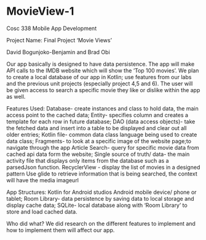 # MovieView-1
Cosc 338 Mobile App Development

Project Name: Final Project ‘Movie Views’

David Bogunjoko-Benjamin and Brad Obi

Our app basically is designed to have data persistence. The app will make API calls to the IMDB website which will show the ‘Top 100 movies’.  We plan to create a local database of our app in Kotlin; use features from our labs and the previous unit projects (especially project 4,5 and 6). The user will be given access to search a specific movie they like or dislike within the app as well.

Features Used:
Database- create instances and class to hold data, the main access point to the cached data; 
Entity- specifies column and creates a template for each row in future database;
DAO (data access objects)- take the fetched data and insert into a table to be displayed and clear out all older entries;
Kotlin file- common data class language being used to create data class;
Fragments- to look at a specific image of the website page;to navigate through the app 
Article Search- query for specific movie data from cached api data form the website;
Single source of truth/ data- the main activity file that displays only items from the database such as a parsedJson function.
RecyclerView - display the list of movies in a designed pattern
Use glide to retrieve information that is being searched, the context will have the media imageurl 

App Structures:
Kotlin for Android studios Android mobile device/ phone or tablet; 
Room Library- data persistence by saving data to local storage and display cache data;
SQLite- local database along with ‘Room Library’ to store and load cached data.



Who did what?
We did research on the different features to implement and how to implement them will affect our app.
